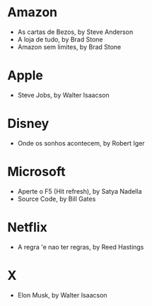 # Amazon
- As cartas de Bezos, by Steve Anderson
- A loja de tudo, by Brad Stone
- Amazon sem limites, by Brad Stone

# Apple
- Steve Jobs, by Walter Isaacson

# Disney
- Onde os sonhos acontecem, by Robert Iger

# Microsoft
- Aperte o F5 (Hit refresh), by Satya Nadella
- Source Code, by Bill Gates

# Netflix
- A regra 'e nao ter regras, by Reed Hastings

# X
- Elon Musk, by Walter Isaacson
